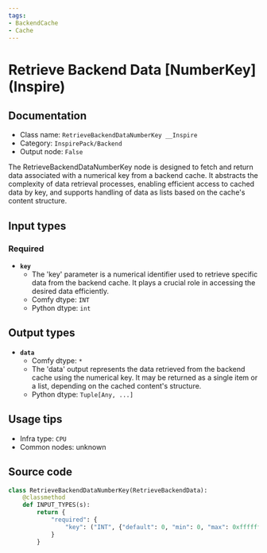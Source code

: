 ```yaml
---
tags:
- BackendCache
- Cache
---
```


# Retrieve Backend Data [NumberKey] (Inspire)
## Documentation
- Class name: `RetrieveBackendDataNumberKey __Inspire`
- Category: `InspirePack/Backend`
- Output node: `False`

The RetrieveBackendDataNumberKey node is designed to fetch and return data associated with a numerical key from a backend cache. It abstracts the complexity of data retrieval processes, enabling efficient access to cached data by key, and supports handling of data as lists based on the cache's content structure.
## Input types
### Required
- **`key`**
    - The 'key' parameter is a numerical identifier used to retrieve specific data from the backend cache. It plays a crucial role in accessing the desired data efficiently.
    - Comfy dtype: `INT`
    - Python dtype: `int`
## Output types
- **`data`**
    - Comfy dtype: `*`
    - The 'data' output represents the data retrieved from the backend cache using the numerical key. It may be returned as a single item or a list, depending on the cached content's structure.
    - Python dtype: `Tuple[Any, ...]`
## Usage tips
- Infra type: `CPU`
- Common nodes: unknown


## Source code
```python
class RetrieveBackendDataNumberKey(RetrieveBackendData):
    @classmethod
    def INPUT_TYPES(s):
        return {
            "required": {
                "key": ("INT", {"default": 0, "min": 0, "max": 0xffffffffffffffff}),
            }
        }

```
